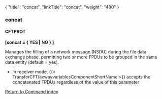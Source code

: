 {
    "title": "concat",
    "linkTitle": "concat",
    "weight": "480"
}<span id="concat"></span>

### concat

#### CFTPROT

****[concat = { <span class="underline">YES</span> &#124; NO } ]****

Manages the filling of a network message (NSDU) during the file data
exchange phase, permitting two or more FPDUs to be grouped in the same
data entity (default = yes).

- In receiver mode, {{< TransferCFT/axwayvariablesComponentShortName  >}} accepts
    the concatenated FPDUs regardless of the value of this parameter

[Return to Command index](../../)
